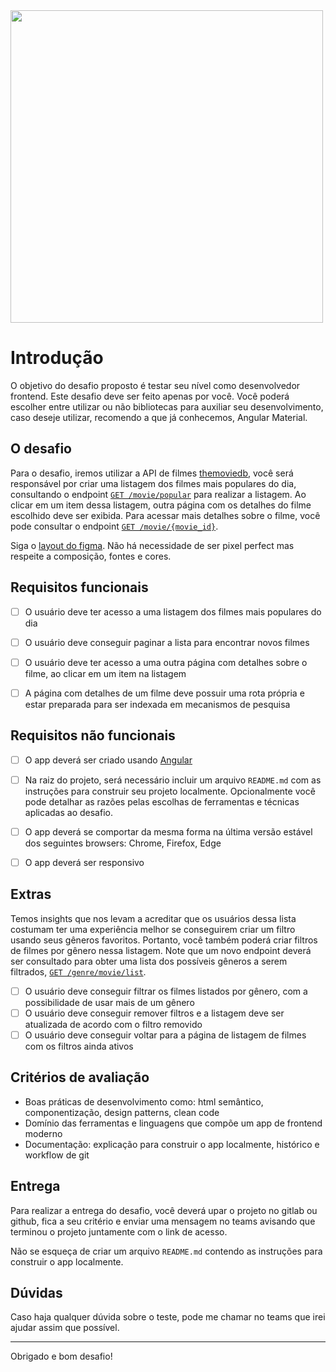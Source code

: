 <img src="https://i.imgur.com/6q2AiRg.png" width="500">

# Introdução

O objetivo do desafio proposto é testar seu nível como desenvolvedor frontend. Este desafio deve ser feito apenas por você. Você poderá escolher entre utilizar ou não bibliotecas para auxiliar seu desenvolvimento, caso deseje utilizar, recomendo a que já conhecemos, Angular Material.

## O desafio

Para o desafio, iremos utilizar a API de filmes [themoviedb](https://developers.themoviedb.org/3/getting-started/introduction), você será responsável por criar uma listagem dos filmes mais populares do dia, consultando o endpoint  [`GET /movie/popular`](https://developers.themoviedb.org/3/movies/get-popular-movies) para realizar a listagem. Ao clicar em um item dessa listagem, outra página com os detalhes do filme escolhido deve ser exibida. Para acessar mais detalhes sobre o filme, você pode consultar o endpoint [`GET /movie/{movie_id}`](https://developers.themoviedb.org/3/movies/get-movie-details).

Siga o [layout do figma](https://www.figma.com/file/7O2kK5EYSFgyqNeWQyjWB3/Teste-Front-End-Homem-de-Ferro?t=LoiQ7RuDxtzH1pnj-1). Não há necessidade de ser pixel perfect mas respeite a composição, fontes e cores.

## Requisitos funcionais

* [ ] O usuário deve ter acesso a uma listagem dos filmes mais populares do dia

* [ ] O usuário deve conseguir paginar a lista para encontrar novos filmes

* [ ] O usuário deve ter acesso a uma outra página com detalhes sobre o filme, ao clicar em um item na listagem

* [ ] A página com detalhes de um filme deve possuir uma rota própria e estar preparada para ser indexada em mecanismos de pesquisa


## Requisitos não funcionais

* [ ] O app deverá ser criado usando [Angular](https://angular.io/)

* [ ] Na raiz do projeto, será necessário incluir um arquivo `README.md` com as instruções para construir seu projeto localmente. Opcionalmente você pode detalhar as razões pelas escolhas de ferramentas e técnicas aplicadas ao desafio.

* [ ] O app deverá se comportar da mesma forma na última versão estável dos seguintes browsers: Chrome, Firefox, Edge

* [ ] O app deverá ser responsivo

## Extras

Temos insights que nos levam a acreditar que os usuários dessa lista costumam ter uma experiência melhor se conseguirem criar um filtro usando seus gêneros favoritos. Portanto, você também poderá criar filtros de filmes por gênero nessa listagem. Note que um novo endpoint deverá ser consultado para obter uma lista dos possíveis gêneros a serem filtrados, [`GET /genre/movie/list`](https://developers.themoviedb.org/3/genres/get-movie-list).

* [ ] O usuário deve conseguir filtrar os filmes listados por gênero, com a possibilidade de usar mais de um gênero
* [ ] O usuário deve conseguir remover filtros e a listagem deve ser atualizada de acordo com o filtro removido
* [ ] O usuário deve conseguir voltar para a página de listagem de filmes com os filtros ainda ativos

## Critérios de avaliação

- Boas práticas de desenvolvimento como: html semântico, componentização, design patterns, clean code
- Domínio das ferramentas e linguagens que compõe um app de frontend moderno
- Documentação: explicação para construir o app localmente, histórico e workflow de git

## Entrega

Para realizar a entrega do desafio, você deverá upar o projeto no gitlab ou github, fica a seu critério e enviar uma mensagem no teams avisando que terminou o projeto juntamente com o link de acesso.

Não se esqueça de criar um arquivo `README.md` contendo as instruções para construir o app localmente.

## Dúvidas

Caso haja qualquer dúvida sobre o teste, pode me chamar no teams que irei ajudar assim que possível.

---
Obrigado e bom desafio!
